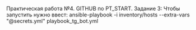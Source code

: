 Практическая работа №4. GITHUB по PT_START. Задание 3: Чтобы запустить нужно ввест:
ansible-playbook -i inventory/hosts --extra-vars "@secrets.yml" playbook_tg_bot.yml
